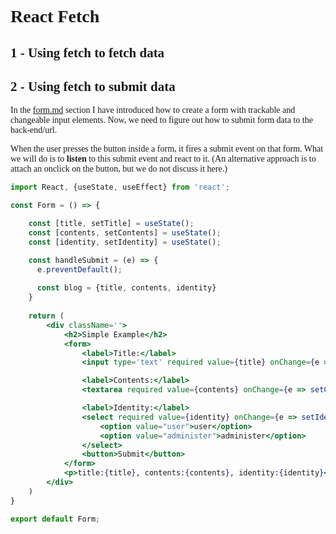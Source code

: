 <body style="font-family: serif"></body>

# React Fetch

## 1 - Using fetch to fetch data

## 2 - Using fetch to submit data
In the [form.md](./react/form.md) section I have introduced how to create a form with trackable and changeable 
input elements. Now, we need to figure out how to submit form data to the back-end/url. 

When the user presses the button inside a form, it fires a submit event on that form. What we will do is to **listen**
to this submit event and react to it. (An alternative approach is to attach an onclick on the button, but we do not discuss
it here.) 
```jsx
import React, {useState, useEffect} from 'react';

const Form = () => {

    const [title, setTitle] = useState();
    const [contents, setContents] = useState();
    const [identity, setIdentity] = useState();

    const handleSubmit = (e) => {
      e.preventDefault();
      
      const blog = {title, contents, identity}
    }
    
    return (
        <div className=''>
            <h2>Simple Example</h2>
            <form>
                <label>Title:</label>
                <input type='text' required value={title} onChange={e => setTitle(e.target.value)}/>

                <label>Contents:</label>
                <textarea required value={contents} onChange={e => setContents(e.target.value)}/>

                <label>Identity:</label>
                <select required value={identity} onChange={e => setIdentity(e.target.value)}>
                    <option value="user">user</option>
                    <option value="administer">administer</option>
                </select>
                <button>Submit</button>
            </form>
            <p>title:{title}, contents:{contents}, identity:{identity}</p>
        </div>
    )
}

export default Form;
```


